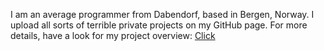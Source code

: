 I am an average programmer from Dabendorf, based in Bergen, Norway. I upload all sorts of terrible private projects on my GitHub page.
For more details, have a look for my project overview: [Click](https://dabendorf.github.io/)



